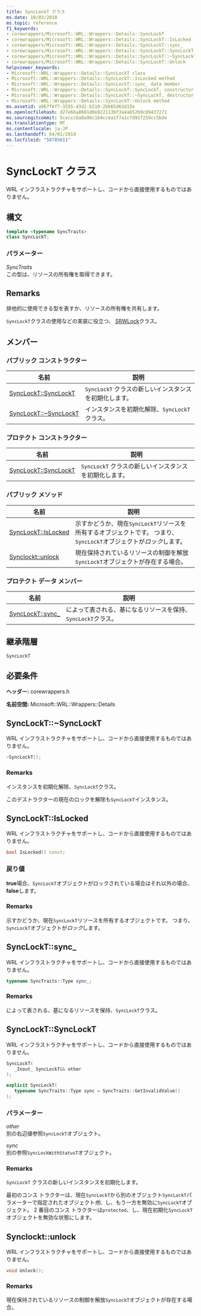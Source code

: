 ```yaml
---
title: SyncLockT クラス
ms.date: 10/03/2018
ms.topic: reference
f1_keywords:
- corewrappers/Microsoft::WRL::Wrappers::Details::SyncLockT
- corewrappers/Microsoft::WRL::Wrappers::Details::SyncLockT::IsLocked
- corewrappers/Microsoft::WRL::Wrappers::Details::SyncLockT::sync_
- corewrappers/Microsoft::WRL::Wrappers::Details::SyncLockT::SyncLockT
- corewrappers/Microsoft::WRL::Wrappers::Details::SyncLockT::~SyncLockT
- corewrappers/Microsoft::WRL::Wrappers::Details::SyncLockT::Unlock
helpviewer_keywords:
- Microsoft::WRL::Wrappers::Details::SyncLockT class
- Microsoft::WRL::Wrappers::Details::SyncLockT::IsLocked method
- Microsoft::WRL::Wrappers::Details::SyncLockT::sync_ data member
- Microsoft::WRL::Wrappers::Details::SyncLockT::SyncLockT, constructor
- Microsoft::WRL::Wrappers::Details::SyncLockT::~SyncLockT, destructor
- Microsoft::WRL::Wrappers::Details::SyncLockT::Unlock method
ms.assetid: a967f6f7-3555-43d1-b210-2bb65d63d15e
ms.openlocfilehash: d27e6ba8601d0e822113bf3a4a65269c89437271
ms.sourcegitcommit: 5cecccba0a96c1b4ccea1f7a1cfd91f259cc5bde
ms.translationtype: MT
ms.contentlocale: ja-JP
ms.lasthandoff: 04/01/2019
ms.locfileid: "58785611"
---
```

# <a name="synclockt-class"></a>SyncLockT クラス

WRL インフラストラクチャをサポートし、コードから直接使用するものではありません。

## <a name="syntax"></a>構文

```cpp
template <typename SyncTraits>
class SyncLockT;
```

### <a name="parameters"></a>パラメーター

*SyncTraits*<br/>
この型は、リソースの所有権を取得できます。

## <a name="remarks"></a>Remarks

排他的に使用できる型を表すか、リソースの所有権を共有します。

`SyncLockT`クラスの使用などの実装に役立つ、 [SRWLock](srwlock-class.md)クラス。

## <a name="members"></a>メンバー

### <a name="public-constructors"></a>パブリック コンストラクター

名前                                      | 説明
----------------------------------------- | ----------------------------------------------------
[SyncLockT::SyncLockT](#synclockt)        | `SyncLockT` クラスの新しいインスタンスを初期化します。
[SyncLockT::~SyncLockT](#tilde-synclockt) | インスタンスを初期化解除、`SyncLockT`クラス。

### <a name="protected-constructors"></a>プロテクト コンストラクター

名前                               | 説明
---------------------------------- | ----------------------------------------------------
[SyncLockT::SyncLockT](#synclockt) | `SyncLockT` クラスの新しいインスタンスを初期化します。

### <a name="public-methods"></a>パブリック メソッド

名前                             | 説明
-------------------------------- | --------------------------------------------------------------------------------------------------------------
[SyncLockT::IsLocked](#islocked) | 示すかどうか、現在`SyncLockT`リソースを所有するオブジェクトです。 つまり、`SyncLockT`オブジェクトが*ロック*します。
[Synclockt::unlock](#unlock)     | 現在保持されているリソースの制御を解放`SyncLockT`オブジェクトが存在する場合。

### <a name="protected-data-members"></a>プロテクト データ メンバー

名前                      | 説明
------------------------- | -------------------------------------------------------------------
[SyncLockT::sync_](#sync) | によって表される、基になるリソースを保持、`SyncLockT`クラス。

## <a name="inheritance-hierarchy"></a>継承階層

`SyncLockT`

## <a name="requirements"></a>必要条件

**ヘッダー:** corewrappers.h

**名前空間:** Microsoft::WRL::Wrappers::Details

## <a name="tilde-synclockt"></a>SyncLockT::~SyncLockT

WRL インフラストラクチャをサポートし、コードから直接使用するものではありません。

```cpp
~SyncLockT();
```

### <a name="remarks"></a>Remarks

インスタンスを初期化解除、`SyncLockT`クラス。

このデストラクターの現在のロックを解除も`SyncLockT`インスタンス。

## <a name="islocked"></a>SyncLockT::IsLocked

WRL インフラストラクチャをサポートし、コードから直接使用するものではありません。

```cpp
bool IsLocked() const;
```

### <a name="return-value"></a>戻り値

**true**場合、`SyncLockT`オブジェクトがロックされている場合はそれ以外の場合、 **false**します。

### <a name="remarks"></a>Remarks

示すかどうか、現在`SyncLockT`リソースを所有するオブジェクトです。 つまり、`SyncLockT`オブジェクトが*ロック*します。

## <a name="sync"></a>SyncLockT::sync_

WRL インフラストラクチャをサポートし、コードから直接使用するものではありません。

```cpp
typename SyncTraits::Type sync_;
```

### <a name="remarks"></a>Remarks

によって表される、基になるリソースを保持、`SyncLockT`クラス。

## <a name="synclockt"></a>SyncLockT::SyncLockT

WRL インフラストラクチャをサポートし、コードから直接使用するものではありません。

```cpp
SyncLockT(
   _Inout_ SyncLockT&& other
);

explicit SyncLockT(
   typename SyncTraits::Type sync = SyncTraits::GetInvalidValue()
);
```

### <a name="parameters"></a>パラメーター

*other*<br/>
別の右辺値参照`SyncLockT`オブジェクト。

*sync*<br/>
別の参照`SyncLockWithStatusT`オブジェクト。

### <a name="remarks"></a>Remarks

`SyncLockT` クラスの新しいインスタンスを初期化します。

最初のコンス トラクターは、現在`SyncLockT`から別のオブジェクト`SyncLockT`パラメーターで指定されたオブジェクト*他*、し、もう一方を無効に`SyncLockT`オブジェクト。 2 番目のコンス トラクターは`protected`、し、現在初期化`SyncLockT`オブジェクトを無効な状態にします。

## <a name="unlock"></a>Synclockt::unlock

WRL インフラストラクチャをサポートし、コードから直接使用するものではありません。

```cpp
void Unlock();
```

### <a name="remarks"></a>Remarks

現在保持されているリソースの制御を解放`SyncLockT`オブジェクトが存在する場合。
